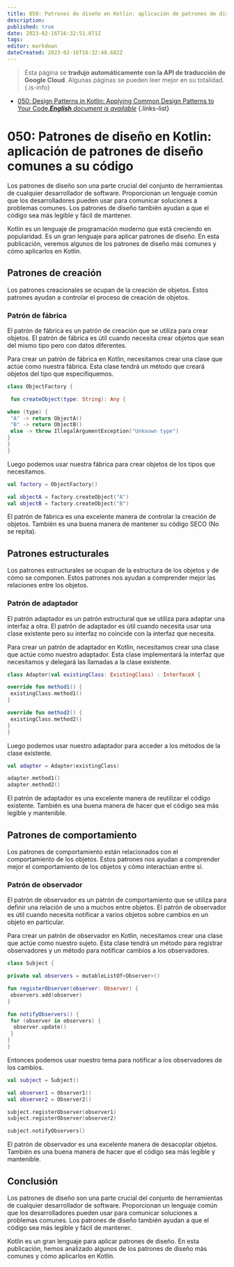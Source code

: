 ```yaml
---
title: 050: Patrones de diseño en Kotlin: aplicación de patrones de diseño comunes a su código.
description: 
published: true
date: 2023-02-16T16:32:51.071Z
tags: 
editor: markdown
dateCreated: 2023-02-16T16:32:48.682Z
---
```


> Esta página se **tradujo automáticamente con la API de traducción de Google Cloud**.
Algunas páginas se pueden leer mejor en su totalidad.{.is-info}



- [050: Design Patterns in Kotlin: Applying Common Design Patterns to Your Code.***English** document is available*](/en/Knowledge-base/Kotlin/Learning/050-design-patterns-in-kotlin-applying-common-design-patterns-to-your-code-)
{.links-list}


# 050: Patrones de diseño en Kotlin: aplicación de patrones de diseño comunes a su código

Los patrones de diseño son una parte crucial del conjunto de herramientas de cualquier desarrollador de software. Proporcionan un lenguaje común que los desarrolladores pueden usar para comunicar soluciones a problemas comunes. Los patrones de diseño también ayudan a que el código sea más legible y fácil de mantener.

Kotlin es un lenguaje de programación moderno que está creciendo en popularidad. Es un gran lenguaje para aplicar patrones de diseño. En esta publicación, veremos algunos de los patrones de diseño más comunes y cómo aplicarlos en Kotlin.

## Patrones de creación

Los patrones creacionales se ocupan de la creación de objetos. Estos patrones ayudan a controlar el proceso de creación de objetos.

### Patrón de fábrica

El patrón de fábrica es un patrón de creación que se utiliza para crear objetos. El patrón de fábrica es útil cuando necesita crear objetos que sean del mismo tipo pero con datos diferentes.

Para crear un patrón de fábrica en Kotlin, necesitamos crear una clase que actúe como nuestra fábrica. Esta clase tendrá un método que creará objetos del tipo que especifiquemos.

```kotlin
class ObjectFactory {

 fun createObject(type: String): Any {

when (type) {
 "A" -> return ObjectA()
 "B" -> return ObjectB()
 else -> throw IllegalArgumentException("Unknown type")
}
}
}
```

Luego podemos usar nuestra fábrica para crear objetos de los tipos que necesitamos.

```kotlin
val factory = ObjectFactory()

val objectA = factory.createObject("A")
val objectB = factory.createObject("B")
```

El patrón de fábrica es una excelente manera de controlar la creación de objetos. También es una buena manera de mantener su código SECO (No se repita).

## Patrones estructurales

Los patrones estructurales se ocupan de la estructura de los objetos y de cómo se componen. Estos patrones nos ayudan a comprender mejor las relaciones entre los objetos.

### Patrón de adaptador

El patrón adaptador es un patrón estructural que se utiliza para adaptar una interfaz a otra. El patrón de adaptador es útil cuando necesita usar una clase existente pero su interfaz no coincide con la interfaz que necesita.

Para crear un patrón de adaptador en Kotlin, necesitamos crear una clase que actúe como nuestro adaptador. Esta clase implementará la interfaz que necesitamos y delegará las llamadas a la clase existente.

```kotlin
class Adapter(val existingClass: ExistingClass) : InterfaceX {

override fun method1() {
 existingClass.method1()
}

override fun method2() {
 existingClass.method2()
}
}
```

Luego podemos usar nuestro adaptador para acceder a los métodos de la clase existente.

```kotlin
val adapter = Adapter(existingClass)

adapter.method1()
adapter.method2()
```

El patrón de adaptador es una excelente manera de reutilizar el código existente. También es una buena manera de hacer que el código sea más legible y mantenible.

## Patrones de comportamiento

Los patrones de comportamiento están relacionados con el comportamiento de los objetos. Estos patrones nos ayudan a comprender mejor el comportamiento de los objetos y cómo interactúan entre sí.

### Patrón de observador

El patrón de observador es un patrón de comportamiento que se utiliza para definir una relación de uno a muchos entre objetos. El patrón de observador es útil cuando necesita notificar a varios objetos sobre cambios en un objeto en particular.

Para crear un patrón de observador en Kotlin, necesitamos crear una clase que actúe como nuestro sujeto. Esta clase tendrá un método para registrar observadores y un método para notificar cambios a los observadores.

```kotlin
class Subject {

private val observers = mutableListOf<Observer>()

fun registerObserver(observer: Observer) {
 observers.add(observer)
}

fun notifyObservers() {
 for (observer in observers) {
  observer.update()
 }
}
}
```

Entonces podemos usar nuestro tema para notificar a los observadores de los cambios.

```kotlin
val subject = Subject()

val observer1 = Observer1()
val observer2 = Observer2()

subject.registerObserver(observer1)
subject.registerObserver(observer2)

subject.notifyObservers()
```

El patrón de observador es una excelente manera de desacoplar objetos. También es una buena manera de hacer que el código sea más legible y mantenible.

## Conclusión

Los patrones de diseño son una parte crucial del conjunto de herramientas de cualquier desarrollador de software. Proporcionan un lenguaje común que los desarrolladores pueden usar para comunicar soluciones a problemas comunes. Los patrones de diseño también ayudan a que el código sea más legible y fácil de mantener.

Kotlin es un gran lenguaje para aplicar patrones de diseño. En esta publicación, hemos analizado algunos de los patrones de diseño más comunes y cómo aplicarlos en Kotlin.